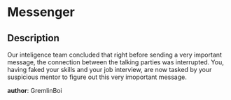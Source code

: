 # Messenger
## Description

  Our inteligence team concluded that right before sending a very important message, the connection between the talking parties was interrupted.
  You, having faked your skills and your job interview, are now tasked by your suspicious mentor to figure out this very imoportant message.

  **author**: GremlinBoi
